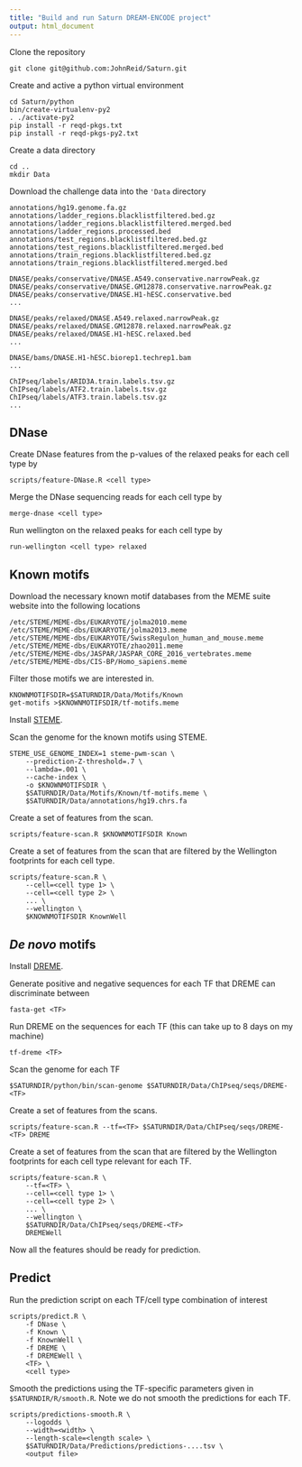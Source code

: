 ```yaml
---
title: "Build and run Saturn DREAM-ENCODE project"
output: html_document
---
```



Clone the repository

    git clone git@github.com:JohnReid/Saturn.git

Create and active a python virtual environment

    cd Saturn/python
    bin/create-virtualenv-py2
    . ./activate-py2
    pip install -r reqd-pkgs.txt
    pip install -r reqd-pkgs-py2.txt

Create a data directory

    cd ..
    mkdir Data

Download the challenge data into the `'Data` directory

    annotations/hg19.genome.fa.gz
    annotations/ladder_regions.blacklistfiltered.bed.gz
    annotations/ladder_regions.blacklistfiltered.merged.bed
    annotations/ladder_regions.processed.bed
    annotations/test_regions.blacklistfiltered.bed.gz
    annotations/test_regions.blacklistfiltered.merged.bed
    annotations/train_regions.blacklistfiltered.bed.gz
    annotations/train_regions.blacklistfiltered.merged.bed

    DNASE/peaks/conservative/DNASE.A549.conservative.narrowPeak.gz
    DNASE/peaks/conservative/DNASE.GM12878.conservative.narrowPeak.gz
    DNASE/peaks/conservative/DNASE.H1-hESC.conservative.bed
    ...

    DNASE/peaks/relaxed/DNASE.A549.relaxed.narrowPeak.gz
    DNASE/peaks/relaxed/DNASE.GM12878.relaxed.narrowPeak.gz
    DNASE/peaks/relaxed/DNASE.H1-hESC.relaxed.bed
    ...

    DNASE/bams/DNASE.H1-hESC.biorep1.techrep1.bam
    ...

    ChIPseq/labels/ARID3A.train.labels.tsv.gz
    ChIPseq/labels/ATF2.train.labels.tsv.gz
    ChIPseq/labels/ATF3.train.labels.tsv.gz
    ...


## DNase

Create DNase features from the p-values of the relaxed peaks for each cell type by

    scripts/feature-DNase.R <cell type>

Merge the DNase sequencing reads for each cell type by

    merge-dnase <cell type>

Run wellington on the relaxed peaks for each cell type by

    run-wellington <cell type> relaxed


## Known motifs

Download the necessary known motif databases from the MEME suite website into the
following locations

    /etc/STEME/MEME-dbs/EUKARYOTE/jolma2010.meme
    /etc/STEME/MEME-dbs/EUKARYOTE/jolma2013.meme
    /etc/STEME/MEME-dbs/EUKARYOTE/SwissRegulon_human_and_mouse.meme
    /etc/STEME/MEME-dbs/EUKARYOTE/zhao2011.meme
    /etc/STEME/MEME-dbs/JASPAR/JASPAR_CORE_2016_vertebrates.meme
    /etc/STEME/MEME-dbs/CIS-BP/Homo_sapiens.meme

Filter those motifs we are interested in.

    KNOWNMOTIFSDIR=$SATURNDIR/Data/Motifs/Known
    get-motifs >$KNOWNMOTIFSDIR/tf-motifs.meme

Install [STEME](https://github.com/JohnReid/STEME).

Scan the genome for the known motifs using STEME.

    STEME_USE_GENOME_INDEX=1 steme-pwm-scan \
        --prediction-Z-threshold=.7 \
        --lambda=.001 \
        --cache-index \
        -o $KNOWNMOTIFSDIR \
        $SATURNDIR/Data/Motifs/Known/tf-motifs.meme \
        $SATURNDIR/Data/annotations/hg19.chrs.fa

Create a set of features from the scan.

    scripts/feature-scan.R $KNOWNMOTIFSDIR Known

Create a set of features from the scan that are filtered by the Wellington
footprints for each cell type.

    scripts/feature-scan.R \
        --cell=<cell type 1> \
        --cell=<cell type 2> \
        ... \
        --wellington \
        $KNOWNMOTIFSDIR KnownWell

## *De novo* motifs

Install [DREME](http://meme-suite.org/doc/download.html?man_type=web).

Generate positive and negative sequences for each TF that DREME can discriminate between

    fasta-get <TF>

Run DREME on the sequences for each TF (this can take up to 8 days on my machine)

    tf-dreme <TF>

Scan the genome for each TF

    $SATURNDIR/python/bin/scan-genome $SATURNDIR/Data/ChIPseq/seqs/DREME-<TF>

Create a set of features from the scans.

    scripts/feature-scan.R --tf=<TF> $SATURNDIR/Data/ChIPseq/seqs/DREME-<TF> DREME

Create a set of features from the scan that are filtered by the Wellington
footprints for each cell type relevant for each TF.

    scripts/feature-scan.R \
        --tf=<TF> \
        --cell=<cell type 1> \
        --cell=<cell type 2> \
        ... \
        --wellington \
        $SATURNDIR/Data/ChIPseq/seqs/DREME-<TF>
        DREMEWell

Now all the features should be ready for prediction.


## Predict

Run the prediction script on each TF/cell type combination of interest

    scripts/predict.R \
        -f DNase \
        -f Known \
        -f KnownWell \
        -f DREME \
        -f DREMEWell \
        <TF> \
        <cell type>

Smooth the predictions using the TF-specific parameters given in `$SATURNDIR/R/smooth.R`.
Note we do not smooth the predictions for each TF.

    scripts/predictions-smooth.R \
        --logodds \
        --width=<width> \
        --length-scale=<length scale> \
        $SATURNDIR/Data/Predictions/predictions-....tsv \
        <output file>
